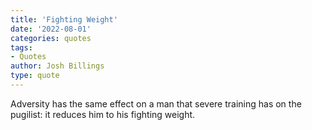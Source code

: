 ```yaml
---
title: 'Fighting Weight'
date: '2022-08-01'
categories: quotes
tags:
- Quotes
author: Josh Billings
type: quote
---
```


Adversity has the same effect on a man that severe training has on the pugilist: it reduces him to his fighting weight.
